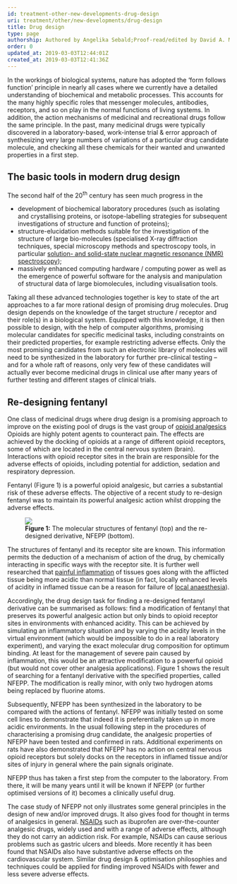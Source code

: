 ```yaml
---
id: treatment-other-new-developments-drug-design
uri: treatment/other/new-developments/drug-design
title: Drug design
type: page
authorship: Authored by Angelika Sebald;Proof-read/edited by David A. Mitchell
order: 0
updated_at: 2019-03-03T12:44:01Z
created_at: 2019-03-03T12:41:36Z
---
```


<p>In the workings of biological systems, nature has adopted the
    ‘form follows function’ principle in nearly all cases where
    we currently have a detailed understanding of biochemical
    and metabolic processes. This accounts for the many highly
    specific roles that messenger molecules, antibodies, receptors,
    and so on play in the normal functions of living systems.
    In addition, the action mechanisms of medicinal and recreational
    drugs follow the same principle. In the past, many medicinal
    drugs were typically discovered in a laboratory-based, work-intense
    trial &amp; error approach of synthesizing very large numbers
    of variations of a particular drug candidate molecule, and
    checking all these chemicals for their wanted and unwanted
    properties in a first step.</p>
<h2>The basic tools in modern drug design</h2>
<p>The second half of the 20<sup>th</sup> century has seen much
    progress in the</p>
<ul>
    <li>development of biochemical laboratory procedures (such as
        isolating and crystallising proteins, or isotope-labelling
        strategies for subsequent investigations of structure
        and function of proteins);</li>
    <li>structure-elucidation methods suitable for the investigation
        of the structure of large bio-molecules (specialised
        X-ray diffraction techniques, special microscopy methods
        and spectroscopy tools, in particular <a href="/diagnosis/tests/mri/detailed">solution- and solid-state nuclear magnetic resonance (NMR) spectroscopy</a>);</li>
    <li>massively enhanced computing hardware / computing power as
        well as the emergence of powerful software for the analysis
        and manipulation of structural data of large biomolecules,
        including visualisation tools.</li>
</ul>
<p>Taking all these advanced technologies together is key to state
    of the art approaches to a far more rational design of promising
    drug molecules. Drug design depends on the knowledge of the
    target structure / receptor and their role(s) in a biological
    system. Equipped with this knowledge, it is then possible
    to design, with the help of computer algorithms, promising
    molecular candidates for specific medicinal tasks, including
    constraints on their predicted properties, for example restricting
    adverse effects. Only the most promising candidates from
    such an electronic library of molecules will need to be synthesized
    in the laboratory for further pre-clinical testing – and
    for a whole raft of reasons, only very few of these candidates
    will actually ever become medicinal drugs in clinical use
    after many years of further testing and different stages
    of clinical trials.</p>
<h2>Re-designing fentanyl</h2>
<p>One class of medicinal drugs where drug design is a promising
    approach to improve on the existing pool of drugs is the
    vast group of <a href="/treatment/other/medication/pain/detailed">opioid analgesics</a>    Opioids are highly potent agents to counteract pain. The
    effects are achieved by the docking of opioids at a range
    of different opioid receptors, some of which are located
    in the central nervous system (brain). Interactions with
    opioid receptor sites in the brain are responsible for the
    adverse effects of opioids, including potential for addiction,
    sedation and respiratory depression.</p>
<p>Fentanyl (Figure 1) is a powerful opioid analgesic, but carries
    a substantial risk of these adverse effects. The objective
    of a recent study to re-design fentanyl was to maintain its
    powerful analgesic action whilst dropping the adverse effects.</p>
<figure><img src="/treatment-other-new-developments-drug-design-figure1.png">
    <figcaption><strong>Figure 1:</strong> The molecular structures of fentanyl
        (top) and the re-designed derivative, NFEPP (bottom).</figcaption>
</figure>
<p>The structures of fentanyl and its receptor site are known. This
    information permits the deduction of a mechanism of action
    of the drug, by chemically interacting in specific ways with
    the receptor site. It is further well researched that
    <a href="/treatment/other/medication/pain/more-info">painful inflammation</a> of tissues goes along with the afflicted
        tissue being more acidic than normal tissue (in fact,
        locally enhanced levels of acidity in inflamed tissue
        can be a reason for failure of <a href="/treatment/surgery/anaesthesia/more-info">local anaesthesia</a>).</p>
<p>Accordingly, the drug design task for finding a re-designed fentanyl
    derivative can be summarised as follows: find a modification
    of fentanyl that preserves its powerful analgesic action
    but only binds to opioid receptor sites in environments with
    enhanced acidity. This can be achieved by simulating an inflammatory
    situation and by varying the acidity levels in the virtual
    environment (which would be impossible to do in a real laboratory
    experiment), and varying the exact molecular drug composition
    for optimum binding. At least for the management of severe
    pain caused by inflammation, this would be an attractive
    modification to a powerful opioid (but would not cover other
    analgesia applications). Figure 1 shows the result of searching
    for a fentanyl derivative with the specified properties,
    called NFEPP. The modification is really minor, with only
    two hydrogen atoms being replaced by fluorine atoms.</p>
<p>Subsequently, NFEPP has been synthesized in the laboratory to
    be compared with the actions of fentanyl. NFEPP was initially
    tested on some cell lines to demonstrate that indeed it is
    preferentially taken up in more acidic environments. In the
    usual following step in the procedures of characterising
    a promising drug candidate, the analgesic properties of NFEPP
    have been tested and confirmed in rats. Additional experiments
    on rats have also demonstrated that NFEPP has no action on
    central nervous opioid receptors but solely docks on the
    receptors in inflamed tissue and/or sites of injury in general
    where the pain signals originate.</p>
<p>NFEPP thus has taken a first step from the computer to the laboratory.
    From there, it will be many years until it will be known
    if NFEPP (or further optimised versions of it) becomes a
    clinically useful drug.</p>
<p>The case study of NFEPP not only illustrates some general principles
    in the design of new and/or improved drugs. It also gives
    food for thought in terms of analgesics in general. <a href="/treatment/other/medication/pain/detailed">NSAIDs</a>    such as ibuprofen are over-the-counter analgesic drugs, widely
    used and with a range of adverse effects, although they do
    not carry an addiction risk. For example, NSAIDs can cause
    serious problems such as gastric ulcers and bleeds. More
    recently it has been found that NSAIDs also have substantive
    adverse effects on the cardiovascular system. Similar drug
    design &amp; optimisation philosophies and techniques could
    be applied for finding improved NSAIDs with fewer and less
    severe adverse effects.</p>
